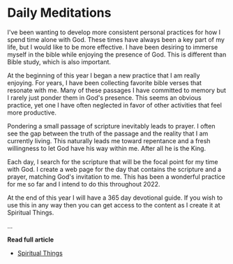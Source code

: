 # Daily Meditations

I've been wanting to develop more consistent personal practices for how I spend
time alone with God. These times have always been a key part of my life, but I
would like to be more effective. I have been desiring to immerse myself in the
bible while enjoying the presence of God. This is different than Bible study,
which is also important.

At the beginning of this year I began a new practice that I am really enjoying.
For years, I have been collecting favorite bible verses that resonate with me.
Many of these passages I have committed to memory but I rarely just ponder them
in God's presence. This seems an obvious practice, yet one I have often
neglected in favor of other activities that feel more productive.

Pondering a small passage of scripture inevitably leads to prayer. I often see
the gap between the truth of the passage and the reality that I am currently
living. This naturally leads me toward repentance and a fresh willingness to let
God have his way within me. After all he is the King.

Each day, I search for the scripture that will be the focal point for my time
with God. I create a web page for the day that contains the scripture and a
prayer, matching God's invitation to me. This has been a wonderful practice for
me so far and I intend to do this throughout 2022.

At the end of this year I will have a 365 day devotional guide. If you wish to
use this in any way then you can get access to the content as I create it at
Spiritual Things.
                

...

**Read full article**

* [Spiritual Things](https://spiritual-things.org)

